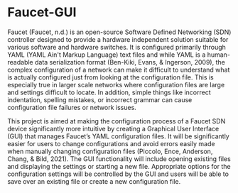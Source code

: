 # Faucet-GUI
Faucet (Faucet, n.d.) is an open-source Software Defined Networking (SDN) controller designed to provide a hardware independent solution suitable for various software and hardware switches. It is configured primarily through YAML (YAML Ain't Markup Language) text files and while YAML is a human-readable data serialization format (Ben-Kiki, Evans, & Ingerson, 2009), the complex configuration of a network can make it difficult to understand what is actually configured just from looking at the configuration file. This is especially true in larger scale networks where configuration files are large and settings difficult to locate. In addition, simple things like incorrect indentation, spelling mistakes, or incorrect grammar can cause configuration file failures or network issues. 

This project is aimed at making the configuration process of a Faucet SDN device significantly more intuitive by creating a Graphical User Interface (GUI) that manages Faucet’s YAML configuration files. It will be significantly easier for users to change configurations and avoid errors easily made when manually changing configuration files (Piccolo, Ence, Anderson, Chang, & Bild, 2021). The GUI functionality will include opening existing files and displaying the settings or starting a new file. Appropriate options for the configuration settings will be controlled by the GUI and users will be able to save over an existing file or create a new configuration file. 
